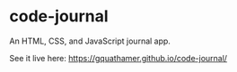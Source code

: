 # code-journal

An HTML, CSS, and JavaScript journal app.

See it live here: https://gquathamer.github.io/code-journal/
